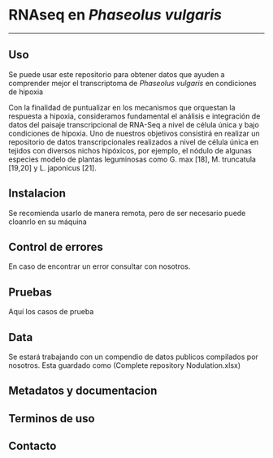 #  RNAseq en *Phaseolus vulgaris* 
---

## Uso

Se puede usar este repositorio para obtener datos que ayuden a comprender mejor el transcriptoma de *Phaseolus vulgaris* en condiciones de hipoxia

Con la finalidad de puntualizar en los mecanismos que orquestan la respuesta a hipoxia, consideramos fundamental el análisis e integración de datos del paisaje transcripcional de RNA-Seq a nivel de célula única y bajo condiciones de hipoxia. Uno de nuestros objetivos consistirá en realizar un repositorio de datos transcripcionales realizados a nivel de célula única en tejidos con diversos nichos hipóxicos, por ejemplo, el nódulo de algunas especies modelo de plantas leguminosas como G. max [18], M. truncatula [19,20] y L. japonicus [21].

## Instalacion 

Se recomienda usarlo de manera remota, pero de ser necesario puede cloanrlo en su máquina

## Control de errores

En caso de encontrar un error consultar con nosotros.

## Pruebas

Aquí los casos de prueba

## Data

Se estará trabajando con un compendio de datos publicos compilados por nosotros. Esta guardado como (Complete repository Nodulation.xlsx)

## Metadatos y documentacion

## Terminos de uso

## Contacto 

